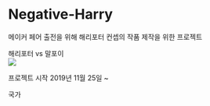 # Negative-Harry
메이커 페어 출전을 위해 해리포터 컨셉의 작품 제작을 위한 프로젝트

<div>
해리포터 vs 말포이
</div>


<img src="https://user-images.githubusercontent.com/48713654/69543384-d63a9880-0fd0-11ea-90de-ccd8b5a4a00a.png">

프로젝트 시작
2019년 11월 25일 ~ 

국가
